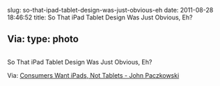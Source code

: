 slug: so-that-ipad-tablet-design-was-just-obvious-eh
date: 2011-08-28 18:46:52
title: So That iPad Tablet Design Was Just Obvious, Eh?

 Via: 
type: photo
---

<a href="http://allthingsd.com/20110818/so-that-ipad-tablet-design-was-just-obvious-eh/"><img src="{{@asset.url swerner/tumblr/2011-08-28-so-that-ipad-tablet-design-was-just-obvious-eh-9e7536aaa4.png}}" alt=""/></a>

So That iPad Tablet Design Was Just Obvious, Eh?

 Via: [Consumers Want iPads, Not Tablets - John Paczkowski](http://allthingsd.com/20110818/so-that-ipad-tablet-design-was-just-obvious-eh/)
